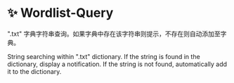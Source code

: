 # :sparkles: Wordlist-Query
".txt" 字典字符串查询。如果字典中存在该字符串则提示，不存在则自动添加至字典。

 String searching within ".txt" dictionary. If the string is found in the dictionary, display a notification. If the string is not found, automatically add it to the dictionary.
